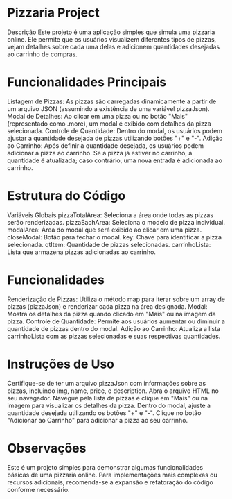 # Pizzaria Project 
Descrição
Este projeto é uma aplicação simples que simula uma pizzaria online. Ele permite que os usuários visualizem diferentes tipos de pizzas, vejam detalhes sobre cada uma delas e adicionem quantidades desejadas ao carrinho de compras.

# Funcionalidades Principais
Listagem de Pizzas: As pizzas são carregadas dinamicamente a partir de um arquivo JSON (assumindo a existência de uma variável pizzaJson).
Modal de Detalhes: Ao clicar em uma pizza ou no botão "Mais" (representado como .more), um modal é exibido com detalhes da pizza selecionada.
Controle de Quantidade: Dentro do modal, os usuários podem ajustar a quantidade desejada de pizzas utilizando botões "+" e "-".
Adição ao Carrinho: Após definir a quantidade desejada, os usuários podem adicionar a pizza ao carrinho. Se a pizza já estiver no carrinho, a quantidade é atualizada; caso contrário, uma nova entrada é adicionada ao carrinho.

# Estrutura do Código
Variáveis Globais
pizzaTotalArea: Seleciona a área onde todas as pizzas serão renderizadas.
pizzaEachArea: Seleciona o modelo de pizza individual.
modalArea: Área do modal que será exibido ao clicar em uma pizza.
closeModal: Botão para fechar o modal.
key: Chave para identificar a pizza selecionada.
qtItem: Quantidade de pizzas selecionadas.
carrinhoLista: Lista que armazena pizzas adicionadas ao carrinho.

# Funcionalidades
Renderização de Pizzas: Utiliza o método map para iterar sobre um array de pizzas (pizzaJson) e renderizar cada pizza na área designada.
Modal: Mostra os detalhes da pizza quando clicado em "Mais" ou na imagem da pizza.
Controle de Quantidade: Permite aos usuários aumentar ou diminuir a quantidade de pizzas dentro do modal.
Adição ao Carrinho: Atualiza a lista carrinhoLista com as pizzas selecionadas e suas respectivas quantidades.

# Instruções de Uso
Certifique-se de ter um arquivo pizzaJson com informações sobre as pizzas, incluindo img, name, price, e description.
Abra o arquivo HTML no seu navegador.
Navegue pela lista de pizzas e clique em "Mais" ou na imagem para visualizar os detalhes da pizza.
Dentro do modal, ajuste a quantidade desejada utilizando os botões "+" e "-".
Clique no botão "Adicionar ao Carrinho" para adicionar a pizza ao seu carrinho.

# Observações
Este é um projeto simples para demonstrar algumas funcionalidades básicas de uma pizzaria online. Para implementações mais complexas ou recursos adicionais, recomenda-se a expansão e refatoração do código conforme necessário.
